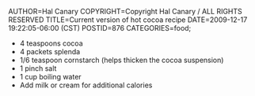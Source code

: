 AUTHOR=Hal Canary
COPYRIGHT=Copyright Hal Canary / ALL RIGHTS RESERVED
TITLE=Current version of hot cocoa recipe
DATE=2009-12-17 19:22:05-06:00 (CST)
POSTID=876
CATEGORIES=food;

*   4 teaspoons cocoa
*   4 packets splenda
*   1/6 teaspoon cornstarch (helps thicken the cocoa suspension)
*   1 pinch salt
*   1 cup boiling water
*   Add milk or cream for additional calories
